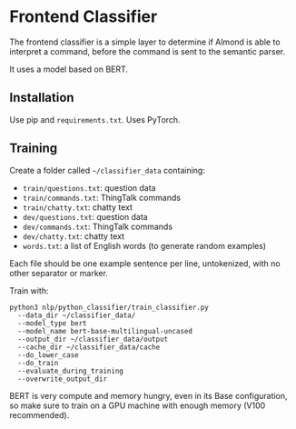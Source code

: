 # Frontend Classifier

The frontend classifier is a simple layer to determine if Almond is able to
interpret a command, before the command is sent to the semantic parser.

It uses a model based on BERT.

## Installation

Use pip and `requirements.txt`. Uses PyTorch. 

## Training

Create a folder called `~/classifier_data` containing:

- `train/questions.txt`: question data
- `train/commands.txt`: ThingTalk commands
- `train/chatty.txt`: chatty text
- `dev/questions.txt`: question data
- `dev/commands.txt`: ThingTalk commands
- `dev/chatty.txt`: chatty text
- `words.txt`: a list of English words (to generate random examples)

Each file should be one example sentence per line, untokenized, with no other
separator or marker.

Train with:

```
python3 nlp/python_classifier/train_classifier.py
  --data_dir ~/classifier_data/
  --model_type bert
  --model_name bert-base-multilingual-uncased
  --output_dir ~/classifier_data/output
  --cache_dir ~/classifier_data/cache
  --do_lower_case
  --do_train
  --evaluate_during_training
  --overwrite_output_dir
```

BERT is very compute and memory hungry, even in its Base configuration, so make sure to train
on a GPU machine with enough memory (V100 recommended).

